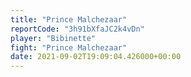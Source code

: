 ```yaml
---
title: "Prince Malchezaar"
reportCode: "3h91bXfaJC2k4vDn"
player: "Bibinette"
fight: "Prince Malchezaar"
date: 2021-09-02T19:09:04.426000+00:00
---
```

